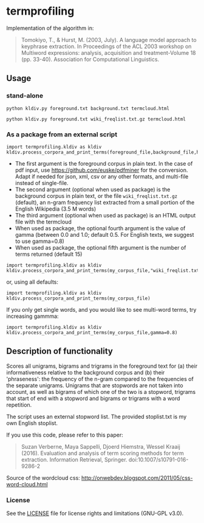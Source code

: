 # termprofiling

Implementation of the algorithm in:
> Tomokiyo, T., & Hurst, M. (2003, July). A language model approach to keyphrase extraction. In Proceedings of the ACL 2003 workshop on Multiword expressions: analysis, acquisition and treatment-Volume 18 (pp. 33-40). Association for Computational Linguistics.

## Usage

### stand-alone

```
python kldiv.py foreground.txt background.txt termcloud.html
```
```
python kldiv.py foreground.txt wiki_freqlist.txt.gz termcloud.html
```

### As a package from an external script

```
import termprofiling.kldiv as kldiv
kldiv.process_corpora_and_print_terms(foreground_file,background_file,htmlpath,gamma,number_of_terms)
```

* The first argument is the foreground corpus in plain text. In the case of pdf input, use https://github.com/euske/pdfminer for the conversion. Adapt if needed for json, xml, csv or any other formats, and multi-file instead of single-file. 
* The second argument (optional when used as package) is the background corpus in plain text, or the file `wiki_freqlist.txt.gz` (default), an n-gram frequency list extracted from a small portion of the English Wikipedia (3.5 M words)
* The third argument (optional when used as package) is an HTML output file with the termcloud 
* When used as package, the optional fourth argument is the value of gamma (between 0.0 and 1.0; default 0.5. For English texts, we suggest to use gamma=0.8)
* When used as package, the optional fifth argument is the number of terms returned (default 15)

```
import termprofiling.kldiv as kldiv
kldiv.process_corpora_and_print_terms(my_corpus_file,"wiki_freqlist.txt.gz","my_termcloud.html","0.8",15)
```

or, using all defaults:

```
import termprofiling.kldiv as kldiv
kldiv.process_corpora_and_print_terms(my_corpus_file)
```

If you only get single words, and you would like to see multi-word terms, try increasing gammma:

```
import termprofiling.kldiv as kldiv
kldiv.process_corpora_and_print_terms(my_corpus_file,gamma=0.8)
```

## Description of functionality

Scores all unigrams, bigrams and trigrams in the foreground text for (a) their informativeness relative to the background corpus and (b) their 'phraseness': the frequency of the n-gram compared to the frequencies of the separate unigrams.
Unigrams that are stopwords are not taken into account, as well as bigrams of which one of the two is a stopword, trigrams that start of end with a stopword and bigrams or trigrams with a word repetition.

The script uses an external stopword list. The provided stoplist.txt is my own English stoplist.

If you use this code, please refer to this paper:
> Suzan Verberne, Maya Sappelli, Djoerd Hiemstra, Wessel Kraaij (2016). Evaluation and analysis of term scoring methods for term extraction. Information Retrieval, Springer. doi:10.1007/s10791-016-9286-2

Source of the wordcloud css: http://onwebdev.blogspot.com/2011/05/css-word-cloud.html

### License

See the [LICENSE](LICENSE.md) file for license rights and limitations (GNU-GPL v3.0).
